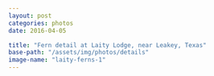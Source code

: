 ```yaml
---
layout: post
categories: photos
date: 2016-04-05

title: "Fern detail at Laity Lodge, near Leakey, Texas"
base-path: "/assets/img/photos/details"
image-name: "laity-ferns-1"
---
```

